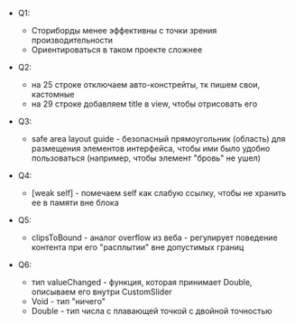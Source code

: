 * Q1:
  - Сториборды менее эффективны с точки зрения производительности
  - Ориентироваться в таком проекте сложнее

* Q2:
  - на 25 строке отключаем авто-констрейты, тк пишем свои, кастомные
  - на 29 строке добавляем title в view, чтобы отрисовать его

* Q3: 
  - safe area layout guide - безопасный прямоугольник (область) для размещения элементов интерфейса, чтобы ими было удобно пользоваться (например, чтобы элемент "бровь" не ушел)

* Q4:
  - [weak self] - помечаем self как слабую ссылку, чтобы не хранить ее в памяти вне блока

* Q5:
  - clipsToBound - аналог overflow из веба - регулирует поведение контента при его "расплытии" вне допустимых границ

* Q6:
  - тип valueChanged - функция, которая принимает Double, описываем его внутри CustomSlider
  - Void - тип "ничего"
  - Double - тип числа с плавающей точкой с двойной точностью

